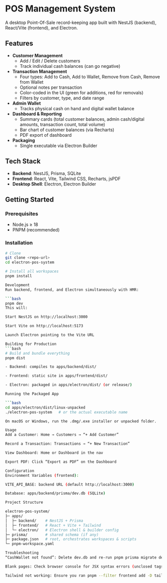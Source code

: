 # POS Management System

A desktop Point-Of-Sale record-keeping app built with NestJS (backend), React/Vite (frontend), and Electron.

## Features

- **Customer Management**  
  - Add / Edit / Delete customers  
  - Track individual cash balances (can go negative)
- **Transaction Management**  
  - Four types: Add to Cash, Add to Wallet, Remove from Cash, Remove from Wallet  
  - Optional notes per transaction  
  - Color-coded in the UI (green for additions, red for removals)  
  - Filters by customer, type, and date range
- **Admin Wallet**  
  - Tracks physical cash on hand and digital wallet balance
- **Dashboard & Reporting**  
  - Summary cards (total customer balances, admin cash/digital amounts, transaction count, total volume)  
  - Bar chart of customer balances (via Recharts)  
  - PDF export of dashboard  
- **Packaging**  
  - Single executable via Electron Builder  

## Tech Stack

- **Backend**: NestJS, Prisma, SQLite  
- **Frontend**: React, Vite, Tailwind CSS, Recharts, jsPDF  
- **Desktop Shell**: Electron, Electron Builder  

## Getting Started

### Prerequisites

- Node.js ≥ 18  
- PNPM (recommended)  

### Installation

```bash
# Clone
git clone <repo-url>
cd electron-pos-system

# Install all workspaces
pnpm install

Development
Run backend, frontend, and Electron simultaneously with HMR:

```bash
pnpm dev
This will:

Start NestJS on http://localhost:3000

Start Vite on http://localhost:5173

Launch Electron pointing to the Vite URL

Building for Production
```bash
# Build and bundle everything
pnpm dist

- Backend: compiles to apps/backend/dist/

- Frontend: static site in apps/frontend/dist/

- Electron: packaged in apps/electron/dist/ (or release/)

Running the Packaged App

```bash
cd apps/electron/dist/linux-unpacked
./electron-pos-system   # or the actual executable name

On macOS or Windows, run the .dmg/.exe installer or unpacked folder.

Usage
Add a Customer: Home → Customers → “+ Add Customer”

Record a Transaction: Transactions → “+ New Transaction”

View Dashboard: Home or Dashboard in the nav

Export PDF: Click “Export as PDF” on the Dashboard

Configuration
Environment Variables (frontend):

VITE_API_BASE: backend URL (default http://localhost:3000)

Database: apps/backend/prisma/dev.db (SQLite)

Project Structure

electron-pos-system/
├─ apps/
│  ├─ backend/    # NestJS + Prisma
│  ├─ frontend/   # React + Vite + Tailwind
│  └─ electron/   # Electron shell & builder config
├─ prisma/        # shared schema (if any)
├─ package.json   # root, orchestrates workspaces & scripts
└─ pnpm-workspace.yaml

Troubleshooting
“CashWallet not found”: Delete dev.db and re-run pnpm prisma migrate dev --name reset && ts-node prisma/seed.ts.

Blank pages: Check browser console for JSX syntax errors (unclosed tags).

Tailwind not working: Ensure you ran pnpm --filter frontend add -D tailwindcss postcss autoprefixer then pnpm --filter frontend exec tailwindcss init -p.
